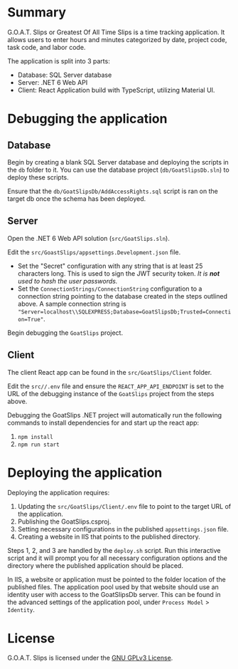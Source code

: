 # Summary

G.O.A.T. Slips or Greatest Of All Time Slips is a time tracking application. It allows users to enter hours and minutes categorized by date, project code, task code, and labor code.

The application is split into 3 parts:

- Database: SQL Server database
- Server: .NET 6 Web API
- Client: React Application build with TypeScript, utilizing Material UI.

# Debugging the application

## Database

Begin by creating a blank SQL Server database and deploying the scripts in the `db` folder to it. You can use the database project (`db/GoatSlipsDb.sln`) to deploy these scripts.

Ensure that the `db/GoatSlipsDb/AddAccessRights.sql` script is ran on the target db once the schema has been deployed.

## Server

Open the .NET 6 Web API solution (`src/GoatSlips.sln`).

Edit the `src/GoastSlips/appsettings.Development.json` file.

- Set the "Secret" configuration with any string that is at least 25 characters long. This is used to sign the JWT security token. _It is **not** used to hash the user passwords._
- Set the `ConnectionStrings/ConnectionString` configuration to a connection string pointing to the database created in the steps outlined above. A sample connection string is `"Server=localhost\\SQLEXPRESS;Database=GoatSlipsDb;Trusted=Connection=True"`.

Begin debugging the `GoatSlips` project.

## Client

The client React app can be found in the `src/GoatSlips/Client` folder.

Edit the `src//.env` file and ensure the `REACT_APP_API_ENDPOINT` is set to the URL of the debugging instance of the `GoatSlips` project from the steps above.

Debugging the GoatSlips .NET project will automatically run the following commands to install dependencies for and start up the react app:

1. `npm install`
2. `npm run start`

# Deploying the application

Deploying the application requires:

1. Updating the `src/GoatSlips/Client/.env` file to point to the target URL of the application.
2. Publishing the GoatSlips.csproj.
3. Setting necessary configurations in the published `appsettings.json` file.
4. Creating a website in IIS that points to the published directory.

Steps 1, 2, and 3 are handled by the `deploy.sh` script. Run this interactive script and it will prompt you for all necessary configuration options and the directory where the published application should be placed.

In IIS, a website or application must be pointed to the folder location of the published files. The application pool used by that website should use an identity user with access to the GoatSlipsDb server. This can be found in the advanced settings of the application pool, under `Process Model` > `Identity`.

# License

G.O.A.T. Slips is licensed under the [GNU GPLv3 License](https://github.com/TeeGree/goat-slips/blob/main/LICENSE.md).
